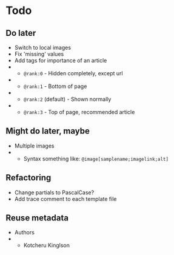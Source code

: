# Todo

<!-- ## Important -->

## Do later

- Switch to local images
- Fix 'missing' values
- Add tags for importance of an article
- - `@rank:0` - Hidden completely, except url
- - `@rank:1` - Bottom of page
- - `@rank:2` (default) - Shown normally
- - `@rank:3` - Top of page, recommended article

## Might do later, maybe

- Multiple images
- - Syntax something like: `@image[samplename;imagelink;alt]`

## Refactoring

- Change partials to PascalCase?
- Add trace comment to each template file

## Reuse metadata

- Authors
- - Kotcheru Kinglson
